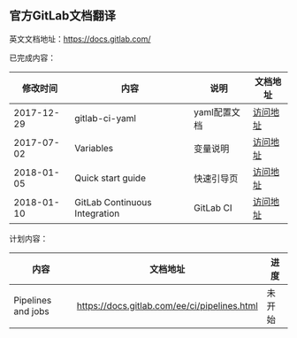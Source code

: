 ## 官方GitLab文档翻译

英文文档地址：https://docs.gitlab.com/

已完成内容：

| 修改时间       | 内容                            | 说明        | 文档地址                                     |
| ---------- | ----------------------------- | --------- | ---------------------------------------- |
| 2017-12-29 | gitlab-ci-yaml                | yaml配置文档  | [访问地址](https://fennay.github.io/gitlab-ci-cn/gitlab-ci-yaml.html) |
| 2017-07-02 | Variables                     | 变量说明      | [访问地址](https://fennay.github.io/gitlab-ci-cn/variables.html) |
| 2018-01-05 | Quick start guide             | 快速引导页     | [访问地址](https://fennay.github.io/gitlab-ci-cn/quick_start.html) |
| 2018-01-10 | GitLab Continuous Integration | GitLab CI | [访问地址](https://fennay.github.io/gitlab-ci-cn/gitlab-ci.html) |

计划内容：

| 内容                 | 文档地址                                     | 进度   |
| ------------------ | ---------------------------------------- | ---- |
| Pipelines and jobs | https://docs.gitlab.com/ee/ci/pipelines.html | 未开始  |

